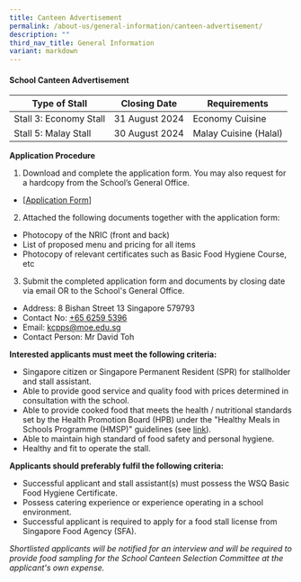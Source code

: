 ```yaml
---
title: Canteen Advertisement
permalink: /about-us/general-information/canteen-advertisement/
description: ""
third_nav_title: General Information
variant: markdown
---
```

#### School Canteen Advertisement

| Type of Stall | Closing Date | Requirements |
| -------- | -------- | -------- |
| Stall 3: Economy Stall     | 31 August 2024     | Economy Cuisine |
| Stall 5: Malay Stall     | 30 August 2024     | Malay Cuisine (Halal)  |

**Application Procedure**

1. Download and complete the application form. You may also request for a hardcopy from the School’s General Office.
* [[Application Form](https://staging.d2rf20mnuqi9qi.amplifyapp.com/files/appexistingsch.pdf)]

2. Attached the following documents together with the application form:
* Photocopy of the NRIC (front and back)
* List of proposed menu and pricing for all items
* Photocopy of relevant certificates such as Basic Food Hygiene Course, etc

3. Submit the completed application form and documents by closing date via email OR to the School's General Office.


* Address: 8 Bishan Street 13 Singapore 579793
* Contact No: [+65 6259 5396](tel:+6562595396)
* Email: kcpps@moe.edu.sg
* Contact Person: Mr David Toh



**Interested applicants must meet the following criteria:**
* Singapore citizen or Singapore Permanent Resident (SPR) for stallholder and stall assistant.
* Able to provide good service and quality food with prices determined in consultation with the school.
* Able to provide cooked food that meets the health / nutritional standards set by the Health Promotion Board (HPB) under the "Healthy Meals in Schools Programme (HMSP)" guidelines (see [link](https://www.hpb.gov.sg/schools/school-programmes/healthy-meals-in-schools-programme)).
* Able to maintain high standard of food safety and personal hygiene.
* Healthy and fit to operate the stall.


**Applicants should preferably fulfil the following criteria:**
* Successful applicant and stall assistant(s) must possess the WSQ Basic Food Hygiene Certificate.
* Possess catering experience or experience operating in a school environment.
* Successful applicant is required to apply for a food stall license from Singapore Food Agency (SFA).


*Shortlisted applicants will be notified for an interview and will be required to provide food sampling for the School Canteen Selection Committee at the applicant's own expense.*